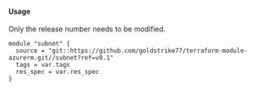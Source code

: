 #### Usage
Only the release number needs to be modified.
```hcl
module "subnet" {
  source = "git::https://github.com/goldstrike77/terraform-module-azurerm.git//subnet?ref=v0.1"
  tags = var.tags
  res_spec = var.res_spec
}
```